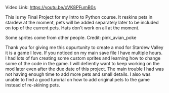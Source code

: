 Video Link: https://youtu.be/oVK8PFumB0s


This is my Final Project for my Intro to Python course.
It reskins pets in stardew at the moment, pets will be added separately later to be included on top of the current pets.
Hats don't work on all at the moment.

Some sprites come from other people.
Credit: pink_avian_poke

Thank you for giving me this oppurtunity to create a mod for Stardew Valley it is a game I love. If you noticed on my main save file I have multiple hours.
I had lots of fun creating some custom sprites and learning how to change some of the code in the game. I will defiently want to keep working on the mod later even after the due date of this project. The main trouble I had was not having enough time to add more pets and small details. I also was unable to find a good turorial on how to add original pets to the game instead of re-skining pets.
